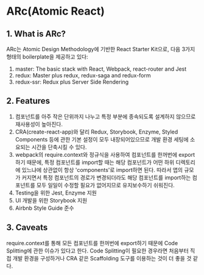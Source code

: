 # ARc(Atomic React)

## 1. What is ARc?

ARc는 Atomic Design Methodology에 기반한 React Starter Kit으로, 다음 3가지 형태의 boilerplate을 제공하고 있다:

1. master: The basic stack with React, Webpack, react-router and Jest
2. redux: Master plus redux, redux-saga and redux-form
3. redux-ssr: Redux plus Server Side Rendering

## 2. Features

1. 컴포넌트를 아주 작은 단위까지 나누고 특정 부분에 종속되도록 설계하지 않으므로 재사용성이 높아진다.
2. CRA(create-react-app)와 달리 Redux, Storybook, Enzyme, Styled Components 등에 관한 기본 설정이 모두 내장되어있으므로 개발 환경 세팅에 소요되는 시간을 단축시킬 수 있다.
3. webpack의 require.context와 정규식을 사용하여 컴포넌트를 한꺼번에 export하기 때문에, 특정 컴포넌트를 import할 때는 해당 컴포넌트가 어떤 하위 디렉토리에 있느냐에 상관없이 항상 'components'로 import하면 된다. 따라서 앱의 규모가 커지면서 특정 컴포넌트의 경로가 변경되더라도 해당 컴포넌트를 import하는 컴포넌트를 모두 일일이 수정할 필요가 없어지므로 유지보수하기 쉬워진다.
4. Testing을 위한 Jest, Enzyme 지원
5. UI 개발을 위한 Storybook 지원
6. Airbnb Style Guide 준수

## 3. Caveats

require.context를 통해 모든 컴포넌트를 한꺼번에 export하기 때문에 Code Splitting에 관한 이슈가 있다고 한다. Code Splitting이 필요한 경우라면 처음부터 직접 개발 환경을 구성하거나 CRA 같은 Scaffolding 도구를 이용하는 것이 더 좋을 것 같다.